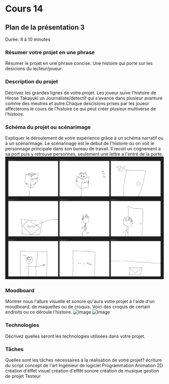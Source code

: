 # Cours 14
## Plan de la présentation 3
Durée: 8 à 10 minutes

### Résumer votre projet en une phrase
Résumer le projet en une phrase concise.
Une histoire qui porte sur les desicions du lecteur/joueur.

### Description du projet 
Décrivez les grandes lignes de votre projet. 
Les joueur suive l'histoire de Hirose Takayuki un Journaliste/detectif qui s'avance dans plusieur avanture comme des meutres et autre.Chaque descisions prises par les joueur affecterons le cours de l'histoire ce qui peut créer plusieur multiverse de l'histoire.

### Schéma du projet ou scénarimage
Expliquer le déroulement de votre expérience grâce à un schéma narratif ou à un scénarimage. 
Le scénarinage est le debut de l'histoire ou on voit le personnage principale dans son bureau de travail. Il recoit un cognement a sa port puis y retrouve personnes, seulement une lettre a l'entré de la porte.
![](Images/storyboard.png)

### Moodboard
Montrer nous l'allure visuelle et sonore qu'aura votre projet à l'aide d'un moodboard, de maquettes ou de croquis.
Voici des croquis de certain endroits ou ce déroule l'histoire.
![image](https://user-images.githubusercontent.com/112128372/206541434-5476d837-261d-4ad4-a1cf-be3ec88b4f78.png)
![image](https://user-images.githubusercontent.com/112128372/206541592-86ffb708-2af1-4c24-bf0c-889889319406.png)



### Technologies
Décrivez quelles seront les technologies utilisées dans votre projet. 

### Tâches
Quelles sont les tâches nécessaires à la réalisation de votre projet?
écriture du script
concept de l'art
Ingénieur de logiciel
Programmation
Animation 2D
création d'êffet visuel
création d'effêt sonore
création de musique
gestion de projet
Testeur
